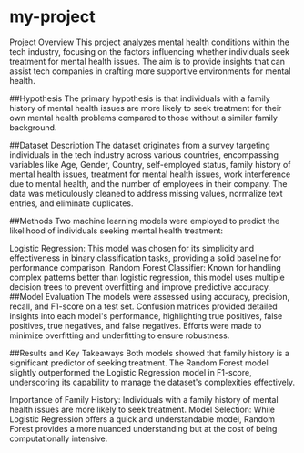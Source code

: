 # my-project
Project Overview
This project analyzes mental health conditions within the tech industry, focusing on the factors influencing whether individuals seek treatment for mental health issues. The aim is to provide insights that can assist tech companies in crafting more supportive environments for mental health.

##Hypothesis
The primary hypothesis is that individuals with a family history of mental health issues are more likely to seek treatment for their own mental health problems compared to those without a similar family background.

##Dataset Description
The dataset originates from a survey targeting individuals in the tech industry across various countries, encompassing variables like Age, Gender, Country, self-employed status, family history of mental health issues, treatment for mental health issues, work interference due to mental health, and the number of employees in their company. The data was meticulously cleaned to address missing values, normalize text entries, and eliminate duplicates.

##Methods
Two machine learning models were employed to predict the likelihood of individuals seeking mental health treatment:

Logistic Regression: This model was chosen for its simplicity and effectiveness in binary classification tasks, providing a solid baseline for performance comparison.
Random Forest Classifier: Known for handling complex patterns better than logistic regression, this model uses multiple decision trees to prevent overfitting and improve predictive accuracy.
##Model Evaluation
The models were assessed using accuracy, precision, recall, and F1-score on a test set. Confusion matrices provided detailed insights into each model's performance, highlighting true positives, false positives, true negatives, and false negatives. Efforts were made to minimize overfitting and underfitting to ensure robustness.

##Results and Key Takeaways
Both models showed that family history is a significant predictor of seeking treatment. The Random Forest model slightly outperformed the Logistic Regression model in F1-score, underscoring its capability to manage the dataset's complexities effectively.

Importance of Family History: Individuals with a family history of mental health issues are more likely to seek treatment.
Model Selection: While Logistic Regression offers a quick and understandable model, Random Forest provides a more nuanced understanding but at the cost of being computationally intensive.
